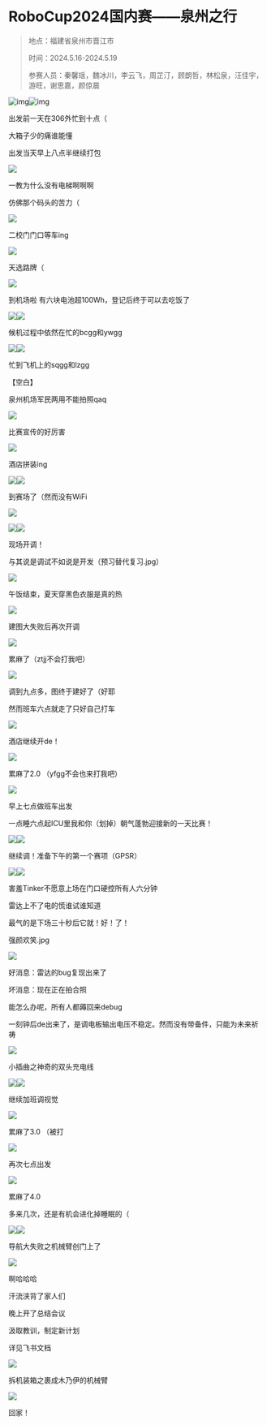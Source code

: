 ﻿---
authors:
  name: Jay
date: 2024-05-28
---

# RoboCup2024国内赛——泉州之行

> 地点：福建省泉州市晋江市
>
> 时间：2024.5.16-2024.5.19
>
> 参赛人员：秦馨瑶，魏冰川，李云飞，周芷汀，顾朗哲，林松泉，汪佳宇，游旺，谢思嘉，颜倞晨

![img](https://gqz316bkyzz.feishu.cn/space/api/box/stream/download/asynccode/?code=YzFkYjg1NjkzMTlkMzY0Y2Y2NTZkMmJkZTc1NTY0YmZfcDVLclBmMnVZY2N4WXh6aUVOR2RvSEdWUWNvWEFmbkJfVG9rZW46TTh0ZmJQbjVZb2F0dWd4cWRpYWNJaVlxbjFjXzE3MTY4ODI0NTY6MTcxNjg4NjA1Nl9WNA)![img](https://gqz316bkyzz.feishu.cn/space/api/box/stream/download/asynccode/?code=YzBiMGQ4MmYyNWNiYzBhNmM4NWRmZDk1YzI2MTgwZWZfZ3JmbWxVT25sZXJFTE8yRmlVdmwxMDhxckdPM0pybUhfVG9rZW46WEp1d2JDeU1kb2VRR1R4dUhUcmNTOHNFbm1kXzE3MTY4ODI0NTY6MTcxNjg4NjA1Nl9WNA)

出发前一天在306外忙到十点（

大箱子少的痛谁能懂

出发当天早上八点半继续打包

![](https://gqz316bkyzz.feishu.cn/space/api/box/stream/download/asynccode/?code=NTlmMWQ5NzEwNzliNGYwMWIxOGM5MjNiOTQzOWQzNThfbVhaVTR0NFpjRVZKNEt5bEhNMXFrckpkUmJId1AzUEFfVG9rZW46TVJnOWJFNFpJb05BcFB4cTdLeWNsNHQxbnNjXzE3MTY4ODI0NTY6MTcxNjg4NjA1Nl9WNA)

一教为什么没有电梯啊啊啊

仿佛那个码头的苦力（

![](https://gqz316bkyzz.feishu.cn/space/api/box/stream/download/asynccode/?code=YjZkYjlkN2ZhMWIxODI5ZmJjZjAwYTlhZmM5ZGM4ZjdfWnZhQWtoZWdDZ0xEbHNOZmFBdEZ0N25mNkI4WmFpYU9fVG9rZW46UzJ6QWI1Rnp5bzRtaGd4NE1UaWM2aEZTblBoXzE3MTY4ODI0NTY6MTcxNjg4NjA1Nl9WNA)

二校门门口等车ing

![](https://gqz316bkyzz.feishu.cn/space/api/box/stream/download/asynccode/?code=NWEzMGFhYzVlOTI0ODgyYjBjZjkxY2VjMjk1OTQ5MTZfUmNoanIzbVA2Q3BlMkQ0dHdTUFB1cU1hVFdyUmFEajZfVG9rZW46QTNuMGJlNllLb1poM3J4bWcwRmMzMDBnbm1iXzE3MTY4ODI0NTY6MTcxNjg4NjA1Nl9WNA)

天选路牌（

![](https://gqz316bkyzz.feishu.cn/space/api/box/stream/download/asynccode/?code=OTc1NzI5Y2IxNGI4ZmU0NTg1OTFmMzQyYTNjOWZkYzVfcEpwTFFnUkRxam9CNm1xc2tFQm9lNmVMNElCYTVXcUpfVG9rZW46TzJmd2JIdmx4b1dvdHl4T1pMcGNvRUhEbnRjXzE3MTY4ODI0NTY6MTcxNjg4NjA1Nl9WNA)

到机场啦 有六块电池超100Wh，登记后终于可以去吃饭了

![](https://gqz316bkyzz.feishu.cn/space/api/box/stream/download/asynccode/?code=OWVjMGFjMGFhZWNhMmVhY2MxOWMwOGNhOTI3NDNjMmJfMllqZTMxME9EZUJ2RmhyckRyMEVFcVVac0NaT2Y1NnFfVG9rZW46UW50bWJybmwwb0d2ZWR4TEYyRWMwcEZNbmlkXzE3MTY4ODI0NTY6MTcxNjg4NjA1Nl9WNA)![](https://gqz316bkyzz.feishu.cn/space/api/box/stream/download/asynccode/?code=MjdhZjQ2ODU5MmNhYTViZTNjMGU1MGJhMGMyOTZhYzZfaVB4Z3oxQzNnSVBDb083MzlvWEFIV2pwVURselEzeWFfVG9rZW46RE9JQ2JMSzFrb3FTNGR4NGpMUmNBckFpbkVnXzE3MTY4ODI0NTY6MTcxNjg4NjA1Nl9WNA)

候机过程中依然在忙的bcgg和ywgg

![](https://gqz316bkyzz.feishu.cn/space/api/box/stream/download/asynccode/?code=ZGU0ODFiZjRkOTIzNzRmMzQyYTNlYjU4YmQzNTg5ZTZfdHdWMVZtb0VwV3pBbXQ1d3JnVVFMUHBZSWlLRHlKOEtfVG9rZW46QlBDY2JaWHhqbzVxMVh4aFhGbWNpRXBubnhlXzE3MTY4ODI0NTY6MTcxNjg4NjA1Nl9WNA)![](https://gqz316bkyzz.feishu.cn/space/api/box/stream/download/asynccode/?code=NWYzMTYzOTQyOWU0ZTMzMWZhOTdmMzZjYjBlM2Y1ZTFfRFY1QVJ6Z1NPWEpYNUgzbDdPQklBYnROUTgyVWpWMDlfVG9rZW46VENEVGJTMlBibzRMWEt4emloZWMxR3JybjRiXzE3MTY4ODI0NTY6MTcxNjg4NjA1Nl9WNA)

忙到飞机上的sqgg和lzgg

【空白】

泉州机场军民两用不能拍照qaq

![](https://gqz316bkyzz.feishu.cn/space/api/box/stream/download/asynccode/?code=ODI2OTg3YzdiYjk3M2FhNGJlMzg1ZDY5YjBlMTY5NGJfRG9PbWtGU0RDYmlHT05kbWpZTGh4RTZSbmg2N2NRZXJfVG9rZW46Q3dnbmJTYjVPb2ZSaTd4akZpb2N5QUZGbmJhXzE3MTY4ODI0NTY6MTcxNjg4NjA1Nl9WNA)

比赛宣传的好厉害

![](https://gqz316bkyzz.feishu.cn/space/api/box/stream/download/asynccode/?code=YTk4ZGFiZjJmOGE1ODE0ZmI3NmNkNzlkMmJiZGQ3NTZfaTc3S0lpVG0zRUZoeE5vY2Z3V3NzNXRPSFdUb05XT1lfVG9rZW46V1lvN2Jqc1lJb1J0bjJ4TEtrbGN4ZGxibkxkXzE3MTY4ODI0NTY6MTcxNjg4NjA1Nl9WNA)

酒店拼装ing

![](https://gqz316bkyzz.feishu.cn/space/api/box/stream/download/asynccode/?code=OTM3MTRhOGZlODllMzQ4ZDY5MWYwOTA2NDM1Mjk0ZTVfdnFrMGpWZnFLTEhLd2VCSzh3a0RTSjZLQU0wSm9mMkZfVG9rZW46VGVTS2JuMEI2bzVzT0F4ZU9ibmNOajJJblRnXzE3MTY4ODI0NTY6MTcxNjg4NjA1Nl9WNA)![](https://gqz316bkyzz.feishu.cn/space/api/box/stream/download/asynccode/?code=NzM4OGIyMzEyYzMzNjVjZDM5Yzk5OGI4NjM5YTQ5NGRfR2c3OVo2RmtvNVo1UTN2SlhyY1ZqODhvQk1uRjkzcGFfVG9rZW46UElrdmJka3Rub0NxSlV4aWU4UGM1VEIybnBmXzE3MTY4ODI0NTY6MTcxNjg4NjA1Nl9WNA)

到赛场了（然而没有WiFi

![](https://gqz316bkyzz.feishu.cn/space/api/box/stream/download/asynccode/?code=NjUzOTVhMDQ0MGM1MDQzMGIwMzZiYTNlNjk5OTc1NzVfaWpGdXZ2T1Zyd3haTDBJOUp0QWo2VzlIR21LbmpsSGNfVG9rZW46TmlFY2JuanJXb1BJcjd4d29hcGNaUVl4bnFZXzE3MTY4ODI0NTY6MTcxNjg4NjA1Nl9WNA)

![](https://gqz316bkyzz.feishu.cn/space/api/box/stream/download/asynccode/?code=ZTE2ZmM0Zjk5NmYwNjJjZDY1ZTMzNmJmZmFlMWQ2MDRfeGtxcE03MlBobjRCNWwyV05PbGZ1Wk03WFJGVlJua2hfVG9rZW46RW04aWI0QlB1b0VmSWV4S0d6QWNXOHIzbnplXzE3MTY4ODI0NTY6MTcxNjg4NjA1Nl9WNA)![](https://gqz316bkyzz.feishu.cn/space/api/box/stream/download/asynccode/?code=YmUzNjg4MmVlOTYzOTA4OTFiODJhMWQ1M2I0OGM1N2RfaXhxM2J1OVExSkI3MlJmTEhKeU9XQTM2bkpBVXVrQ2lfVG9rZW46T21Ed2JXZUZlb05rYnl4OTVKS2NaZEh1bkdoXzE3MTY4ODI0NTY6MTcxNjg4NjA1Nl9WNA)

现场开调！

与其说是调试不如说是开发（预习替代复习.jpg）

![](https://gqz316bkyzz.feishu.cn/space/api/box/stream/download/asynccode/?code=YWQxZGFjMTNmOTUxOTU4MTFhMDgxNmU3NzAzOWRhN2FfaXJvSUxnSG5tSmZ0S3puSXVFSjJxR0RiSGhRQzRnQ05fVG9rZW46Snc2WGI5RERGb0ZTQzN4MWFLMWNEWVdYbnZiXzE3MTY4ODI0NTY6MTcxNjg4NjA1Nl9WNA)

午饭结束，夏天穿黑色衣服是真的热

![](https://gqz316bkyzz.feishu.cn/space/api/box/stream/download/asynccode/?code=ZjFkNjcxMWJjM2Q5NjE3NWFmZTEyYWQ2MjY4MjY5YjVfWmgySFhiV3hpSzk2bURiY3VPSURaU0k4NUxoRGxiaUxfVG9rZW46VHNYbWJ0ZmNob0VwZGZ4WTFic2NnWEZSbjVkXzE3MTY4ODI0NTY6MTcxNjg4NjA1Nl9WNA)

建图大失败后再次开调

![](https://gqz316bkyzz.feishu.cn/space/api/box/stream/download/asynccode/?code=ODllYzY3YjlhNmI0MzU2Njg2MWU5YTBlY2QzYTE1ZDlfNmNFUEQ0NnBiUnRPaERFaFRubHBxUGtISXhjS1FzdUtfVG9rZW46VEpiWWJPbVJIb1p1aE54NUx2RmNYMDJPbm1oXzE3MTY4ODI0NTY6MTcxNjg4NjA1Nl9WNA)

累麻了（ztjj不会打我吧）

![](https://gqz316bkyzz.feishu.cn/space/api/box/stream/download/asynccode/?code=N2YyM2U5MjhlYTI3N2Q0ZmMyNTBjZDgyODZiODg4NDNfNTJVcWpkUk9VSkNqeXVqMFdUcmlTeHgzT0R1dmpzT2xfVG9rZW46Skd2TGJCelFxb1FxSUR4SVhqcGNHTmxJbk1nXzE3MTY4ODI0NTY6MTcxNjg4NjA1Nl9WNA)

调到九点多，图终于建好了（好耶

然而班车六点就走了只好自己打车

![](https://gqz316bkyzz.feishu.cn/space/api/box/stream/download/asynccode/?code=MzlkZmU3ZWExNDA0NWRmNDEwNTFiZTY3Yjk2NDQ1MThfT2hUT3dCRHpzSWNERUE2M0d2STFRYnNySHkyWmYzSWpfVG9rZW46U0xUTmI0cVhRb2JyZzF4eXVybmMzNVQxbnVkXzE3MTY4ODI0NTY6MTcxNjg4NjA1Nl9WNA)

酒店继续开de！

![](https://gqz316bkyzz.feishu.cn/space/api/box/stream/download/asynccode/?code=Y2Y0OTQwOTMyYzM0Yjk4MzgwYWIwYjk2ZmMwNWU1NThfTUhLc2F3NG9BbjhndHpUcWZzdTkzdmllNnVCc00xZ0pfVG9rZW46WU9Sc2J0Sk1lb0ZDTmh4MlVSZWMzVmN2blZnXzE3MTY4ODI0NTY6MTcxNjg4NjA1Nl9WNA)

累麻了2.0 （yfgg不会也来打我吧）

![](https://gqz316bkyzz.feishu.cn/space/api/box/stream/download/asynccode/?code=MzYyODVkMjJmMTViMDQzNjkzOGQ2NTljNWVhMGVlNWZfTWd6SWloVkJ4R1dzR3ZNYzlJcTJFVnlGMHFIR0tNQ1pfVG9rZW46VkN6NGJteU9ab2lQaGZ4UGh1VWNCOEJobkFlXzE3MTY4ODI0NTY6MTcxNjg4NjA1Nl9WNA)

早上七点做班车出发

一点睡六点起ICU里我和你（划掉）朝气蓬勃迎接新的一天比赛！

![](https://gqz316bkyzz.feishu.cn/space/api/box/stream/download/asynccode/?code=YmIwNTQ1MjE1ZjkyZDA1M2VmZTQ0MmQyZWJiZTRiMDZfNG1SM25mTEFWQlNzOHdHdnlxOUdQcE9oS0c4UE1Qb3dfVG9rZW46Wm1nbWJueDd6b3Juc2V4VmhjcGM3cUVTbk5kXzE3MTY4ODI0NTY6MTcxNjg4NjA1Nl9WNA)![](https://gqz316bkyzz.feishu.cn/space/api/box/stream/download/asynccode/?code=NjFlNzExYWZlYzBlYmEwYTZmNzUwZDdkYWYxNGMxY2RfRklpT2hCWGY3WkMxbWgzT3dzWkRUV0c3bVZiUUh3aG1fVG9rZW46VGdQSmJmZVFDb3B3M2R4OWp3RmNrT2lnbnhnXzE3MTY4ODI0NTY6MTcxNjg4NjA1Nl9WNA)

继续调！准备下午的第一个赛项（GPSR）

![](https://gqz316bkyzz.feishu.cn/space/api/box/stream/download/asynccode/?code=YmJlZGNiZDkyNGQ3YjdjYWVhZGI0ZDQzMzBiNTcyZTlfSUhhVVlFUnBNT3h0cXFVSU02c25Da1A4STVqWnM3MU5fVG9rZW46V0JYU2J0N2VXbzVaVE14RERSZmNGUjRMbmp6XzE3MTY4ODI0NTY6MTcxNjg4NjA1Nl9WNA)![](https://gqz316bkyzz.feishu.cn/space/api/box/stream/download/asynccode/?code=MDhhZDVmODQ2YTczZDAxOTg1NmYxMWEyYjExYTg1ZDZfZnE4T29zTW1WWEllR1dlVU9aWE9rNENvbTQzM3lrWXZfVG9rZW46Wmpvb2JCSlllb3FheUR4NFU3dWNWR2ZFbmZlXzE3MTY4ODI0NTY6MTcxNjg4NjA1Nl9WNA)

害羞Tinker不愿意上场在门口硬控所有人六分钟

雷达上不了电的慌谁试谁知道

最气的是下场三十秒后它就！好！了！

强颜欢笑.jpg

![](https://gqz316bkyzz.feishu.cn/space/api/box/stream/download/asynccode/?code=YjA2YmViYTYzYTNhMTE2ZTQ1NTMzZjI4NmExMmJlZTBfSXRpSWo4UkdnQ3JLc3BjR2NhNTd2Zld2Y0xINE9tNXdfVG9rZW46VlZpM2JzSURKbzAweUZ4VHFlRmNPR2p2bnVlXzE3MTY4ODI0NTY6MTcxNjg4NjA1Nl9WNA)

好消息：雷达的bug复现出来了

坏消息：现在正在拍合照

能怎么办呢，所有人都薅回来debug

一刻钟后de出来了，是调电板输出电压不稳定。然而没有带备件，只能为未来祈祷

![](https://gqz316bkyzz.feishu.cn/space/api/box/stream/download/asynccode/?code=M2Y1MTRhZTViNDhiYzJjNjUxZWQ4MzhhMWQ4MTI5N2JfdUIxTU8yaU1YN1R6ZmtWb2tIcTcxMjdnUnEwajFmV2VfVG9rZW46T0hDY2JKS0pKb2VRemt4S2JmNWNKZko3bm0wXzE3MTY4ODI0NTY6MTcxNjg4NjA1Nl9WNA)

小插曲之神奇的双头充电线

![](https://gqz316bkyzz.feishu.cn/space/api/box/stream/download/asynccode/?code=MDUxZjdkMTg0NDJjNmNmYjM5ZTk0ZWRhYmFlYTZmNzhfSEJRM1p5d0dhWWZaUFE4R2dWU0xlMURLblBockVSOFVfVG9rZW46S3R4YWJZOTEybzdkcE54d1ZtM2NiSnlKbmlkXzE3MTY4ODI0NTY6MTcxNjg4NjA1Nl9WNA)![](https://gqz316bkyzz.feishu.cn/space/api/box/stream/download/asynccode/?code=ODQ1YjUxMDRiMjI5OGFmNTljMTI1ZjgzNmU2OWZmODJfZEhpenJGQWVHcW1QVld5MWllNFNnd1FlWHFxNHVZNlFfVG9rZW46RXZIdGJyb09jb21rOTZ4QVZqY2Mzb21JbmJiXzE3MTY4ODI0NTY6MTcxNjg4NjA1Nl9WNA)

继续加班调视觉

![](https://gqz316bkyzz.feishu.cn/space/api/box/stream/download/asynccode/?code=MzBlZTJmMzY1NTBmOWUzN2NiNTZmZjdkMGI3MGQwZDFfQXZxbXlKQVZLZTZKZU55VjdLa25zMDlsWDdCdDM2R0RfVG9rZW46WWE4eWJpUDdNb3h1cEp4N2JyS2NxbVlMbkdoXzE3MTY4ODI0NTY6MTcxNjg4NjA1Nl9WNA)

累麻了3.0 （被打

![](https://gqz316bkyzz.feishu.cn/space/api/box/stream/download/asynccode/?code=YTJkMjM4ZDNlNzk2ZDE0NTAxYjUwZTk1ZjRkN2Q3ZWNfdFJaNXRNd2JuZGlydUl3WGJGeUkzMVlrNWU5c0MwMVRfVG9rZW46U0ZKWmJxYWdEb2ZGdU94ZHR5eGNpbDNsbmg2XzE3MTY4ODI0NTY6MTcxNjg4NjA1Nl9WNA)

再次七点出发

![](https://gqz316bkyzz.feishu.cn/space/api/box/stream/download/asynccode/?code=YmEzNmYzMWRiOWE3NDg5N2Y0NmExNzUxNjIwYzMwMTlfYnBKajJGQlNqazhCMWQzM012cmhOdkczMFVWU1lZWWNfVG9rZW46U2Z1NWJpM044b1dIc1h4dXh4MGNwMHVGbm8zXzE3MTY4ODI0NTY6MTcxNjg4NjA1Nl9WNA)

累麻了4.0

多来几次，还是有机会进化掉睡眠的（

![](https://gqz316bkyzz.feishu.cn/space/api/box/stream/download/asynccode/?code=NzAyMjg5ODRlYTA1ZDY3OWNjODE0NzBhOTM1MTNhZDFfVnJlamxhM2NOakdFTk4wa3BOZ1dGMVkxTWIzV3VtWWVfVG9rZW46RGlmdWJTSm14b3ZBbll4VHpUZWNvNXRybjJiXzE3MTY4ODI0NTY6MTcxNjg4NjA1Nl9WNA)![](https://gqz316bkyzz.feishu.cn/space/api/box/stream/download/asynccode/?code=MTBkMjRjNTM4Nzg3ZWM3OTM1ZjE1NGQxZTZhYWJmOGRfdTVFZVlzUVNvbks1dnVabmViZEJwRWZXeEl4V1BleGNfVG9rZW46U1BSNGJuZUJ0b3pwRUN4R1VhT2N0dm15bnZlXzE3MTY4ODI0NTY6MTcxNjg4NjA1Nl9WNA)

导航大失败之机械臂创门上了

![](https://gqz316bkyzz.feishu.cn/space/api/box/stream/download/asynccode/?code=ZTQ2MGY5M2I5MTk5MzgyYTgyNWM3OTJhYzBhZjliYmFfTVhQRURJWGwwRW41d2tRcjM5bWk0ZEpKOE5IcG5QeGlfVG9rZW46STJQdWJOSzlSbzBMcTN4YjZtb2NVYkQ0bnpoXzE3MTY4ODI0NTY6MTcxNjg4NjA1Nl9WNA)

啊哈哈哈

汗流浃背了家人们

晚上开了总结会议

汲取教训，制定新计划

详见飞书文档

![](https://gqz316bkyzz.feishu.cn/space/api/box/stream/download/asynccode/?code=NDZjZWY0YjE2MWYyOGNhYTI0NDNkYzFjMjFhNDBiNjFfekVhRk9QcEFtWUxYTDFodFlmVm43TDJLNmZyR3lTNEpfVG9rZW46V3dPa2J6Y2E5b2hCMmx4N2xlM2NFb0Ywbk1mXzE3MTY4ODI0NTY6MTcxNjg4NjA1Nl9WNA)

拆机装箱之裹成木乃伊的机械臂

![](https://gqz316bkyzz.feishu.cn/space/api/box/stream/download/asynccode/?code=ODAyZDY3Y2Y3ZDA3MTM4MDNmNGY1MGY1Mjc2NGRkODZfMTR5UTVIR2U2QThLWFBFNVJWdTF5Z3JVS3U0R1F5WmxfVG9rZW46R1JsM2JVaW4xb1lFSzN4MjdmamN2dlRMbm5jXzE3MTY4ODI0NTY6MTcxNjg4NjA1Nl9WNA)

回家！
